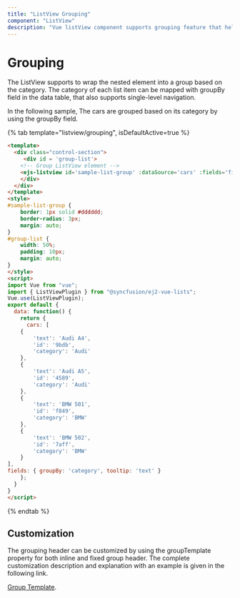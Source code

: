```yaml
---
title: "ListView Grouping"
component: "ListView"
description: "Vue listView component supports grouping feature that helps group the logically related items under a category."
---
```


# Grouping

The ListView supports to wrap the nested element into a group based on the category.
The category of each list item can be mapped with groupBy field in the data table, that also supports single-level navigation.

In the following sample, The cars are grouped based on its category by using the groupBy field.

{% tab template="listview/grouping", isDefaultActive=true %}

```html
<template>
  <div class="control-section">
     <div id = 'group-list'>
    <!-- Group ListView element -->
    <ejs-listview id='sample-list-group' :dataSource='cars' :fields='fields'></ejs-listview>
    </div>
  </div>
</template>
<style>
#sample-list-group {
    border: 1px solid #dddddd;
    border-radius: 3px;
    margin: auto;
}
#group-list {
    width: 50%;
    padding: 10px;
    margin: auto;
}
</style>
<script>
import Vue from "vue";
import { ListViewPlugin } from "@syncfusion/ej2-vue-lists";
Vue.use(ListViewPlugin);
export default {
  data: function() {
    return {
      cars: [
    {
        'text': 'Audi A4',
        'id': '9bdb',
        'category': 'Audi'
    },
    {
        'text': 'Audi A5',
        'id': '4589',
        'category': 'Audi'
    },
    {
        'text': 'BMW 501',
        'id': 'f849',
        'category': 'BMW'
    },
    {
        'text': 'BMW 502',
        'id': '7aff',
        'category': 'BMW'
    }
],
fields: { groupBy: 'category', tooltip: 'text' }
    };
  }
}
</script>
```

{% endtab %}

## Customization

The grouping header can be customized by using the groupTemplate property for both inline and fixed group header.
The complete customization description and explanation with an example is given in the following link.

[Group Template](./customizing-templates#group-template).